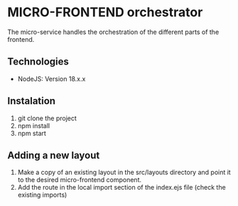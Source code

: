 # MICRO-FRONTEND orchestrator

The micro-service handles the orchestration of the different parts of the frontend.

## Technologies

* NodeJS: Version 18.x.x

## Instalation

1. git clone the project
2. npm install
3. npm start

## Adding a new layout

1. Make a copy of an existing layout in the src/layouts directory and point it to the desired micro-frontend component.
2. Add the route in the local import section of the index.ejs file (check the existing imports)
